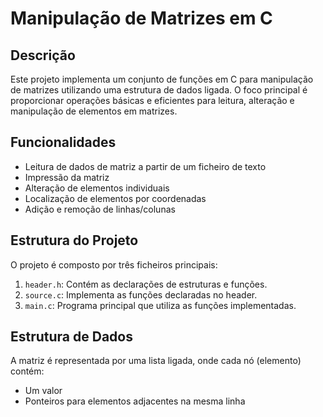 # Manipulação de Matrizes em C

## Descrição

Este projeto implementa um conjunto de funções em C para manipulação de matrizes utilizando uma estrutura de dados ligada. O foco principal é proporcionar operações básicas e eficientes para leitura, alteração e manipulação de elementos em matrizes.

## Funcionalidades

- Leitura de dados de matriz a partir de um ficheiro de texto
- Impressão da matriz
- Alteração de elementos individuais
- Localização de elementos por coordenadas
- Adição e remoção de linhas/colunas

## Estrutura do Projeto

O projeto é composto por três ficheiros principais:

1. `header.h`: Contém as declarações de estruturas e funções.
2. `source.c`: Implementa as funções declaradas no header.
3. `main.c`: Programa principal que utiliza as funções implementadas.

## Estrutura de Dados

A matriz é representada por uma lista ligada, onde cada nó (elemento) contém:
- Um valor
- Ponteiros para elementos adjacentes na mesma linha
